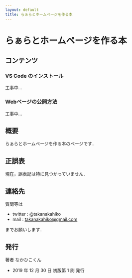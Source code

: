 ```yaml
---
layout: default
title: らぁらとホームページを作る本
---
```


# らぁらとホームページを作る本

## コンテンツ

### VS Code のインストール

工事中...

### Webページの公開方法

工事中...

## 概要

らぁらとホームページを作る本のページです．

## 正誤表

現在，誤表記は特に見つかっていません．

## 連絡先

質問等は

- twitter : @takanakahiko
- mail : takanakahiko@gmail.com

までお願いします．

## 発行

著者 なかひこくん 

- 2019 年 12 月 30 日 初版第 1 刷 発行 